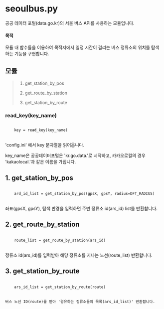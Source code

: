 seoulbus.py
===========

공공 데이터 포털(data.go.kr)의 서울 버스 API를 사용하는 모듈입니다.

#### 목적
모듈 내 함수들을 이용하여 목적지에서 일정 시간이 걸리는 버스 정류소의 위치를 탐색하는 기능을 구현합니다.

## 모듈
> 1. get_station_by_pos
>
> 2. get_route_by_station
>
> 3. get_station_by_route

### read_key(key_name)

<pre>
<code>
    key = read_key(key_name)
</code>
</pre>
'config.ini' 에서 key 문자열을 읽어옵니다. 

key_name은 공공데이터포털은 'kr.go.data.'로 시작하고,
 카카오로컬의 경우 'kakaolocal.'과 같은 이름을 가집니다.

## 1. get_station_by_pos

<pre>
<code>
    ard_id_list = get_station_by_pos(gpsX, gpsY, radius=DFT_RADIUS)
</code>
</pre>
좌표(gpsX, gpsY), 탐색 반경을 입력하면 주변 정류소 id(ars_id) list를 반환합니다.

## 2. get_route_by_station

<pre>
<code>
    route_list = get_route_by_station(ars_id)
</code>
</pre>
   정류소 id(ars_id)를 입력받아 해당 정류소를 지나는 노선(route_list) 반환합니다.

## 3. get_station_by_route

<pre>
<code>
    ars_id_list = get_station_by_route(route)
</code>
</pre>
    버스 노선 ID(route)를 받아 '경유하는 정류소들의 목록(ars_id_list)' 반환합니다.

